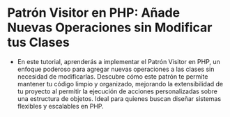 # Patrón Visitor en PHP: Añade Nuevas Operaciones sin Modificar tus Clases

- En este tutorial, aprenderás a implementar el Patrón Visitor en PHP, un enfoque poderoso para agregar nuevas operaciones a las clases sin necesidad de modificarlas. Descubre cómo este patrón te permite mantener tu código limpio y organizado, mejorando la extensibilidad de tu proyecto al permitir la ejecución de acciones personalizadas sobre una estructura de objetos. Ideal para quienes buscan diseñar sistemas flexibles y escalables en PHP.
